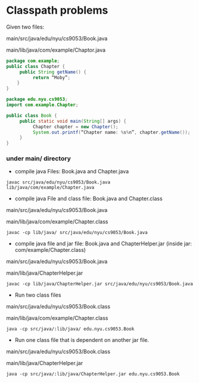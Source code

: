 # Classpath problems

Given two files:

main/src/java/edu/nyu/cs9053/Book.java

main/lib/java/com/example/Chaptor.java

```java
package com.example;
public class Chapter {
     public String getName() {
          return “Moby”;
    }
}
```

```java
package edu.nyu.cs9053;
import com.example.Chapter;

public class Book {
     public static void main(String[] args) {
          Chapter chapter = new Chapter();
          System.out.printf(“Chapter name: %s%n”, chapter.getName());
     }
}
```


### under main/ directory
* compile java Files: Book.java and Chapter.java
    
```
javac src/java/edu/nyu/cs9053/Book.java lib/java/com/example/Chapter.java
```
* compile java File and class file: Book.java and Chapter.class

main/src/java/edu/nyu/cs9053/Book.java

main/lib/java/com/example/Chapter.class

```
javac -cp lib/java/ src/java/edu/nyu/cs9053/Book.java
```

* compile java file and jar file: Book.java and ChapterHelper.jar (inside jar: com/example/Chapter.class) 

main/src/java/edu/nyu/cs9053/Book.java

main/lib/java/ChapterHelper.jar

```
javac -cp lib/java/ChapterHelper.jar src/java/edu/nyu/cs9053/Book.java
```
* Run two class files

main/src/java/edu/nyu/cs9053/Book.class

main/lib/java/com/example/Chapter.class

```
java -cp src/java/:lib/java/ edu.nyu.cs9053.Book
```
* Run one class file that is dependent on another jar file.

main/src/java/edu/nyu/cs9053/Book.class

main/lib/java/ChapterHelper.jar

```
java -cp src/java/:lib/java/ChapterHelper.jar edu.nyu.cs9053.Book
```